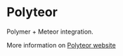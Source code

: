 # Polyteor

Polymer + Meteor integration.

More information on [Polyteor website](https://polyteor.firebaseapp.com)
